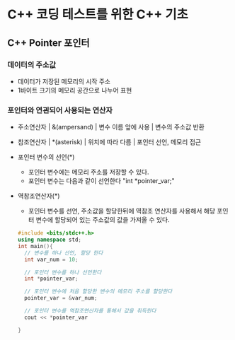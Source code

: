 # C++ 코딩 테스트를 위한 C++ 기초

## C++ Pointer 포인터

### 데이터의 주소값

- 데이터가 저장된 메모리의 시작 주소
- 1바이트 크기의 메모리 공간으로 나누어 표현

### 포인터와 연괸되어 사용되는 연산자

- 주소연산자 | &(ampersand) | 변수 이름 앞에 사용 | 변수의 주소값 반환
- 참조연산자 | \*(asterisk) | 위치에 따라 다름 | 포인터 선언, 메모리 접근
- 포인터 변수의 선언(\*)
  - 포인터 변수에는 메모리 주소를 저장할 수 있다.
  - 포인터 변수는 다음과 같이 선언한다 "int \*pointer_var;"
- 역참조연산자(\*)

  - 포인터 변수를 선언, 주소값을 할당한뒤에 역참조 연산자를 사용해서 해당 포인터 변수에 할당되어 있는 주소값의 값을 가져올 수 있다.

  ```c++
  #include <bits/stdc++.h>
  using namespace std;
  int main(){
    // 변수를 하나 선언, 할당 한다
    int var_num = 10;

    // 포인터 변수를 하나 선언한다
    int *pointer_var;

    // 포인터 변수에 처음 할당한 변수의 메모리 주소를 할당한다
    pointer_var = &var_num;

    // 포인터 변수를 역참조연산자를 통해서 값을 취득한다
    cout << *pointer_var

  }
  ```

```c++


```
